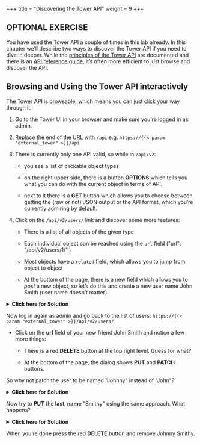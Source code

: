 +++
title = "Discovering the Tower API"
weight = 9
+++

## OPTIONAL EXERCISE

You have used the Tower API a couple of times in this lab already. In this chapter we’ll describe two ways to discover the Tower API if you need to dive in deeper. While the [principles of the Tower API](https://docs.ansible.com/ansible-tower/latest/html/towerapi/index.html) are documented and there is an [API reference guide](https://docs.ansible.com/ansible-tower/latest/html/towerapi/api_ref.html#/), it’s often more efficient to just browse and discover the API.

## Browsing and Using the Tower API interactively

The Tower API is browsable, which means you can just click your way
through it:

1. Go to the Tower UI in your browser and make sure you’re logged in as admin.

1. Replace the end of the URL with `/api` e.g. `https://{{< param "external_tower" >}}/api`

1. There is currently only one API valid, so while in `/api/v2`:

    - you see a list of clickable object types

    - on the right upper side, there is a button **OPTIONS** which tells you what you can do with the current object in terms of API.

    - next to it there is a **GET** button which allows you to choose between getting the (raw or not) JSON output or the API format, which you’re currently admiring by default.

1. Click on the `/api/v2/users/` link and discover some more features:

    - There is a list of all objects of the given type

    - Each individual object can be reached using the `url` field ("url": "/api/v2/users/1/",)

    - Most objects have a `related` field, which allows you to jump from object to object

    - At the bottom of the page, there is a new field which allows you to *post* a new object, so let’s do this and create a new user name John Smith (user name doesn’t matter)

<details><summary><b>Click here for Solution</b></summary>
<hr/>
<p>

The JSON should roughly look like this:

```JSON
{
    "username": "jsmith",
    "first_name": "John",
    "last_name": "Smith",
    "email": "jsmith@example.com",
    "is_superuser": false,
    "is_system_auditor": false,
    "password": "redhat"
}
```

and the result should be a 201 telling you about your success. You can login with the password and see that you see… nothing, because you have no rights.

</p>
<hr/>
</details>

Now log in again as admin and go back to the list of users:
`https://{{< param "external_tower" >}}/api/v2/users/`

- Click on the **url** field of your new friend John Smith and notice a few more things:

  - There is a red **DELETE** button at the top right level. Guess for what?

  - At the bottom of the page, the dialog shows **PUT** and **PATCH** buttons.

So why not patch the user to be named "Johnny" instead of "John"?

<details><summary><b>Click here for Solution</b></summary>
<hr/>
<p>

Add this to the **CONTENT** field:

```JSON
{
    "first_name": "Johnny"
}
```

And press the **PATCH** button.

</p>
<hr/>
</details>

Now try to **PUT** the **last\_name** "Smithy" using the same approach. What happens?

<details><summary><b>Click here for Solution</b></summary>
<hr/>
<p>

Enter this into the **CONTENT** field and press **PUT**:

```JSON
{
    "last_name": "Smithy"
}
```

This will fail. In the case of **PUT** you need to enter all mandatory fields, even if you don’t want to modify them:

```JSON
{
    "username": "jsmith",
    "last_name": "Smithy"
}
```

</p>
<hr/>
</details>

When you’re done press the red **DELETE** button and remove Johnny Smithy.

